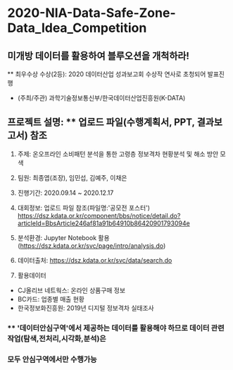 # 2020-NIA-Data-Safe-Zone-Data_Idea_Competition

## 미개방 데이터를 활용하여 블루오션을 개척하라!
 ** 최우수상 수상(2등): 2020 데이터산업 성과보고회 수상작 연사로 초청되어 발표진행
  - (주최/주관) 과학기술정보통신부/한국데이터산업진흥원(K-DATA)

## 프로젝트 설명: ** 업로드 파일(수행계획서, PPT, 결과보고서) 참조

1. 주제: 온오프라인 소비패턴 분석을 통한 고령층 정보격차 현황분석 및 해소 방안 모색

2. 팀원: 최종엽(조장), 임민섭, 김예주, 이채은

3. 진행기간: 2020.09.14 ~ 2020.12.17

4. 대회정보: 업로드 파일 참조(파일명:'공모전 포스터')
            https://dsz.kdata.or.kr/component/bbs/notice/detail.do?articleId=BbsArticle246af81a91b64910b86420901793094e

5. 분석환경: Jupyter Notebook 활용
  (https://dsz.kdata.or.kr/svc/page/intro/analysis.do)

6. 데이터출처: https://dsz.kdata.or.kr/svc/data/search.do

7. 활용데이터
- CJ올리브 네트웍스: 온라인 상품구매 정보 
- BC카드: 업종별 매출 현황
- 한국정보화진흥원: 2019년 디지털 정보격차 실태조사

### ** '데이터안심구역'에서 제공하는 데이터를 활용해야 하므로 데이터 관련 작업(탐색,전처리,시각화,분석)은 
###     모두 안심구역에서만 수행가능

 



